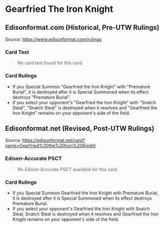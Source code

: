 # Gearfried The Iron Knight

## Edisonformat.com (Historical, Pre-UTW Rulings)

Source: https://www.edisonformat.com/rulings

### Card Text

> No card text found for this card.

### Card Rulings

*   If you Special Summon "Gearfried the Iron Knight" with "Premature Burial", it is destroyed after it is Special Summoned when its effect destroys "Premature Burial".
*   If you select your opponent's "Gearfried the Iron Knight" with "Snatch Steal", "Snatch Steal" is destroyed when it resolves and "Gearfried the Iron Knight" remains on your opponent's side of the field.

## Edisonformat.net (Revised, Post-UTW Rulings)

Source: https://edisonformat.net/card?name=Gearfried%20the%20Iron%20Knight

### Edison-Accurate PSCT

> No Edison-Accurate PSCT available for this card.

### Card Rulings

*   If you Special Summon Gearfried the Iron Knight with Premature Burial, it is destroyed after it is Special Summoned when its effect destroys Premature Burial.
*   If you select your opponent's Gearfried the Iron Knight with Snatch Steal, Snatch Steal is destroyed when it resolves and Gearfried the Iron Knight remains on your opponent's side of the field.
            
